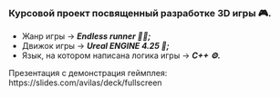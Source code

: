 ### Курсовой проект посвященный разработке 3D игры 🎮.
<ul>
<li>Жанр игры -> <em><b>Endless runner 🏃‍♂️;</b></em></li>
<li>Движок игры -> <em><b> Ureal ENGINE 4.25 👾;</b></em></li>
<li>Язык, на котором написана логика игры -> <em><b> C++ ⚙️.</b></em></li>
</ul>
<p>Презентация с демонстрация геймплея: https://slides.com/avilas/deck/fullscreen</p>
